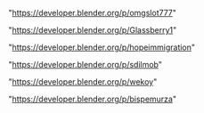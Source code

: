 "https://developer.blender.org/p/omgslot777"

"https://developer.blender.org/p/Glassberry1"

"https://developer.blender.org/p/hopeimmigration"

"https://developer.blender.org/p/sdilmob"

"https://developer.blender.org/p/wekoy"

"https://developer.blender.org/p/bispemurza"

 
